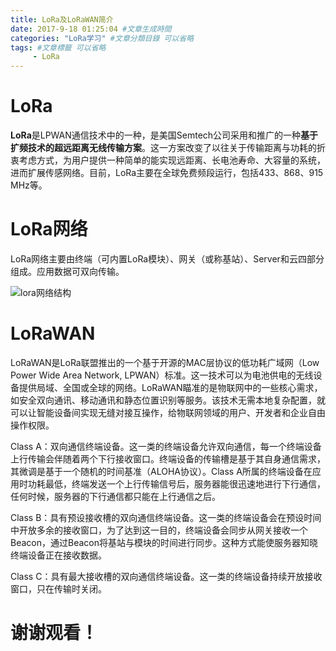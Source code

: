 ```yaml
---
title: LoRa及LoRaWAN简介
date: 2017-9-18 01:25:04 #文章生成時間
categories: "LoRa学习" #文章分類目錄 可以省略
tags: #文章標籤 可以省略
     - LoRa
---
```


# LoRa

**LoRa**是LPWAN通信技术中的一种，是美国Semtech公司采用和推广的一种**基于扩频技术的超远距离无线传输方案**。这一方案改变了以往关于传输距离与功耗的折衷考虑方式，为用户提供一种简单的能实现远距离、长电池寿命、大容量的系统，进而扩展传感网络。目前，LoRa主要在全球免费频段运行，包括433、868、915 MHz等。

<!-- more -->

# LoRa网络

LoRa网络主要由终端（可内置LoRa模块）、网关（或称基站）、Server和云四部分组成。应用数据可双向传输。

![lora网络结构](http://ow2qstwlo.bkt.clouddn.com/image/hexo/lora%E7%BD%91%E7%BB%9C.jpg "lora网络结构")

# LoRaWAN

LoRaWAN是LoRa联盟推出的一个基于开源的MAC层协议的低功耗广域网（Low Power Wide Area Network, LPWAN）标准。这一技术可以为电池供电的无线设备提供局域、全国或全球的网络。LoRaWAN瞄准的是物联网中的一些核心需求，如安全双向通讯、移动通讯和静态位置识别等服务。该技术无需本地复杂配置，就可以让智能设备间实现无缝对接互操作，给物联网领域的用户、开发者和企业自由操作权限。

Class A：双向通信终端设备。这一类的终端设备允许双向通信，每一个终端设备上行传输会伴随着两个下行接收窗口。终端设备的传输槽是基于其自身通信需求，其微调是基于一个随机的时间基准（ALOHA协议）。Class  A所属的终端设备在应用时功耗最低，终端发送一个上行传输信号后，服务器能很迅速地进行下行通信，任何时候，服务器的下行通信都只能在上行通信之后。

Class B：具有预设接收槽的双向通信终端设备。这一类的终端设备会在预设时间中开放多余的接收窗口，为了达到这一目的，终端设备会同步从网关接收一个Beacon，通过Beacon将基站与模块的时间进行同步。这种方式能使服务器知晓终端设备正在接收数据。

Class C：具有最大接收槽的双向通信终端设备。这一类的终端设备持续开放接收窗口，只在传输时关闭。

# 谢谢观看！

